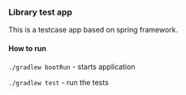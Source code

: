 ### Library test app
This is a testcase app based on spring framework. 
#### How to run
`./gradlew bootRun` - starts application

`./gradlew test` - run the tests
